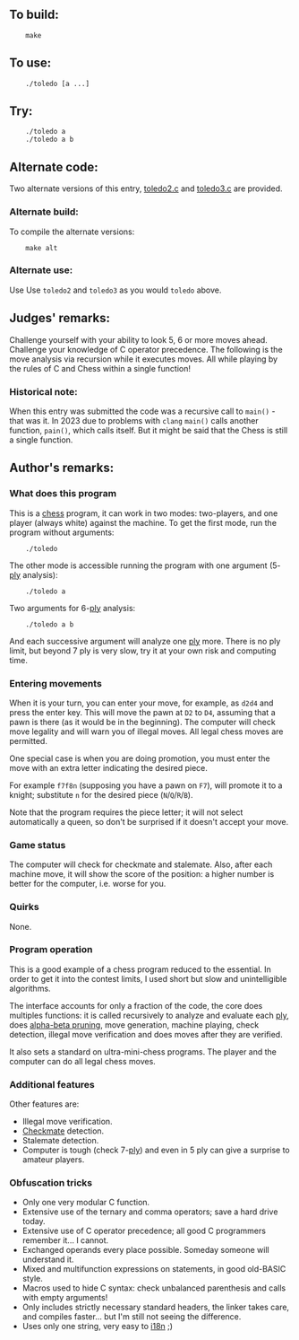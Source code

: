## To build:

``` <!---sh-->
    make
```


## To use:

``` <!---sh-->
    ./toledo [a ...]
```


## Try:

``` <!---sh-->
    ./toledo a
    ./toledo a b
```


## Alternate code:

Two alternate versions of this entry, [toledo2.c](toledo2.c) and
[toledo3.c](toledo3.c) are provided.


### Alternate build:

To compile the alternate versions:

``` <!---sh-->
    make alt
```


### Alternate use:

Use Use `toledo2` and `toledo3` as you would `toledo` above.


## Judges' remarks:

Challenge yourself with your ability to look 5, 6 or more moves ahead.
Challenge your knowledge of C operator precedence.  The following is the
move analysis via recursion while it executes moves.  All while playing
by the rules of C and Chess within a single function!

### Historical note:

When this entry was submitted the code was a recursive call to `main()` - that
was it. In 2023 due to problems with `clang` `main()` calls another function,
`pain()`, which calls itself. But it might be said that the Chess is still a
single function.


## Author's remarks:

### What does this program

This is a [chess](https://en.wikipedia.org/wiki/Chess) program, it can work in
two modes: two-players, and one player (always white) against the machine. To
get the first mode, run the program without arguments:

``` <!---sh-->
    ./toledo
```

The other mode is accessible running the program with one argument
(5-[ply](https://en.wikipedia.org/wiki/Ply_(game_theory))
analysis):

``` <!---sh-->
    ./toledo a
```

Two arguments for 6-[ply](https://en.wikipedia.org/wiki/Ply_(game_theory))
analysis:

``` <!---sh-->
    ./toledo a b
```

And each successive argument will analyze one
[ply](https://en.wikipedia.org/wiki/Ply_(game_theory)) more. There is no ply
limit, but beyond 7 ply is very slow, try it at your own risk and computing
time.


### Entering movements

When it is your turn, you can enter your move, for example, as `d2d4` and press the
enter key. This will move the pawn at `D2` to `D4`, assuming that a pawn is
there (as it would be in the beginning). The computer will check move legality
and will warn you of illegal moves. All legal chess moves are permitted.

One special case is when you are doing promotion, you must enter the move with
an extra letter indicating the desired piece.

For example `f7f8n` (supposing you have a pawn on `F7`), will promote it to a
knight; substitute `n` for the desired piece (`N`/`Q`/`R`/`B`).

Note that the program requires the piece letter; it will not select
automatically a queen, so don't be surprised if it doesn't accept your move.


### Game status

The computer will check for checkmate and stalemate. Also, after each machine
move, it will show the score of the position: a higher number is better for
the computer, i.e. worse for you.


### Quirks

None.


### Program operation

This is a good example of a chess program reduced to the essential. In order
to get it into the contest limits, I used short but slow and unintelligible
algorithms.

The interface accounts for only a fraction of the code, the core does multiples
functions: it is called recursively to analyze and evaluate each
[ply](https://en.wikipedia.org/wiki/Ply_(game_theory)), does [alpha-beta
pruning](https://en.wikipedia.org/wiki/Alpha-beta_pruning), move generation,
machine playing, check detection, illegal move verification and does moves after
they are verified.

It also sets a standard on ultra-mini-chess programs. The player and the
computer can do all legal chess moves.


### Additional features

Other features are:

* Illegal move verification.
* [Checkmate](https://en.wikipedia.org/wiki/Checkmate) detection.
* Stalemate detection.
* Computer is tough (check
7-[ply](https://en.wikipedia.org/wiki/Ply_(game_theory))) and even in 5 ply can give a surprise to
amateur players.


### Obfuscation tricks

* Only one very modular C function.
* Extensive use of the ternary and comma operators; save a hard drive today.
* Extensive use of C operator precedence; all good C programmers remember
it... I cannot.
* Exchanged operands every place possible. Someday someone will
understand it.
* Mixed and multifunction expressions on statements, in good old-BASIC
style.
* Macros used to hide C syntax: check unbalanced parenthesis and calls with
empty arguments!
* Only includes strictly necessary standard headers, the linker takes care,
and compiles faster... but I'm still not seeing the difference.
* Uses only one string, very easy to
[i18n](https://en.wikipedia.org/wiki/Internationalization_and_localization) ;)


<!--

    Copyright © 1984-2024 by Landon Curt Noll. All Rights Reserved.

    You are free to share and adapt this file under the terms of this license:

	Creative Commons Attribution-ShareAlike 4.0 International (CC BY-SA 4.0)

    For more information, see:

	https://creativecommons.org/licenses/by-sa/4.0/

-->
